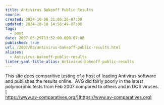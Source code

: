 ```yaml
---
title: Antivirus Bakeoff Public Results
source: 
created: 2024-10-06 21:06:26-07:00
updated: 2024-10-10 14:56:49-07:00
tags:
  - post
date: 2007-05-29T13:52:00.000-07:00
published: true
url: /2007/05/antivirus-bakeoff-public-results.html
aliases:
  - Antivirus-bakeoff-public-results
linter-yaml-title-alias: Antivirus-bakeoff-public-results
---
```



This site does comparitive testing of a host of leading Antivirus software and publishes the results online.  AVG did fairly poorly in the latest polymorphic tests from Feb 2007 compared to others and in DOS viruses.  
[  
https://www.av-comparatives.org/](https://www.av-comparatives.org)